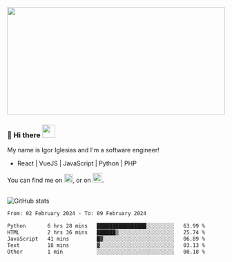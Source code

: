 <img src="https://c.tenor.com/KjVxfRrrncUAAAAd/matrix.gif" width="100%" height="250px">

### 🔭 Hi there <img src="https://raw.githubusercontent.com/MartinHeinz/MartinHeinz/master/wave.gif" width="30px">


My name is Igor Iglesias and I'm a software engineer!
<br>

<ul>
  <li> React | VueJS | JavaScript | Python | PHP </li>
</ul>
You can find me on <a href="https://twitter.com/IgorIglesias5"><img src="https://i.imgur.com/JLLlB5S.png" width="20px"></a>, or on <a href="https://www.linkedin.com/in/igor-iglesias-62478428/"><img src="https://i.imgur.com/PXyIkWx.png" width="22px"></a>.

<br>
<br>

![GitHub stats](https://github-readme-stats.vercel.app/api?username=igoiglesias&show_icons=true&count_private=true&theme=chartreuse-dark&hide_title=true)

<!--START_SECTION:waka-->

```txt
From: 02 February 2024 - To: 09 February 2024

Python       6 hrs 28 mins   ████████████████░░░░░░░░░   63.99 %
HTML         2 hrs 36 mins   ██████▒░░░░░░░░░░░░░░░░░░   25.74 %
JavaScript   41 mins         █▓░░░░░░░░░░░░░░░░░░░░░░░   06.89 %
Text         18 mins         ▓░░░░░░░░░░░░░░░░░░░░░░░░   03.13 %
Other        1 min           ░░░░░░░░░░░░░░░░░░░░░░░░░   00.18 %
```

<!--END_SECTION:waka-->
